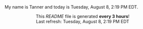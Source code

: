 My name is Tanner and today is Tuesday, August 8, 2:19 PM EDT.

<p align="center">This <i>README</i> file is generated <b>every 3 hours</b>!</br>Last refresh: Tuesday, August 8, 2:19 PM EDT<br /></p>
